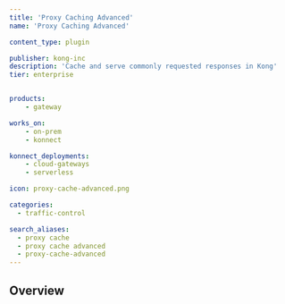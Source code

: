 ```yaml
---
title: 'Proxy Caching Advanced'
name: 'Proxy Caching Advanced'

content_type: plugin

publisher: kong-inc
description: 'Cache and serve commonly requested responses in Kong'
tier: enterprise


products:
    - gateway

works_on:
    - on-prem
    - konnect

konnect_deployments:
    - cloud-gateways
    - serverless

icon: proxy-cache-advanced.png

categories:
  - traffic-control

search_aliases:
  - proxy cache
  - proxy cache advanced
  - proxy-cache-advanced
---
```


## Overview
